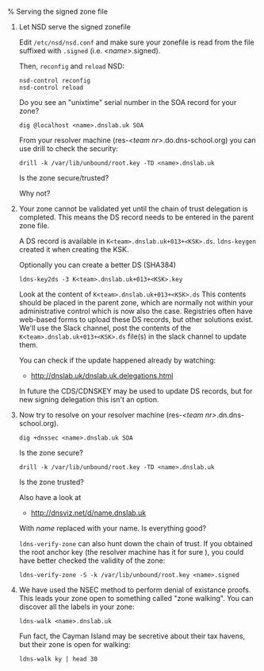 % Serving the signed zone file

1.  Let NSD serve the signed zonefile

    Edit `/etc/nsd/nsd.conf` and make sure your zonefile is read from the
    file suffixed with `.signed` (i.e. *\<name\>*.signed).

    Then, `reconfig` and `reload` NSD:

        nsd-control reconfig
        nsd-control reload

    Do you see an "unixtime" serial number in the SOA record for your zone?

        dig @localhost <name>.dnslab.uk SOA

    From your resolver machine (res-*\<team nr\>*.do.dns-school.org) you can 
    use drill to check the security:

        drill -k /var/lib/unbound/root.key -TD <name>.dnslab.uk

    Is the zone secure/trusted?

    Why not?

2.  Your zone cannot be validated yet until the chain of trust delegation
    is completed.  This means the DS record needs to be entered in
    the parent zone file.

    A DS record is available in `K<team>.dnslab.uk+013+<KSK>.ds`.
    `ldns-keygen` created it when creating the KSK.

    Optionally you can create a better DS (SHA384)

        ldns-key2ds -3 K<team>.dnslab.uk+013+<KSK>.key

    Look at the content of `K<team>.dnslab.uk+013+<KSK>.ds`  This contents
    should be placed in the parent zone, which are normally not within
    your administrative control which is now also the case.  Registries
    often have web-based forms to upload these DS records, but other
    solutions exist.
    We'll use the Slack channel, post the contents of
    the `K<team>.dnslab.uk+013+<KSK>.ds` file(s) in the slack channel to
    update them.

    You can check if the update happened already by watching:

       * <http://dnslab.uk/dnslab.uk.delegations.html>

    In future the CDS/CDNSKEY may be used to update DS records, but for
    new signing delegation this isn't an option.

3.  Now try to resolve on your resolver machine
    (res-*\<team nr\>*.dn.dns-school.org).

        dig +dnssec <name>.dnslab.uk SOA

    Is the zone secure?

        drill -k /var/lib/unbound/root.key -TD <name>.dnslab.uk

    Is the zone trusted?

    Also have a look at

      * <http://dnsviz.net/d/name.dnslab.uk>

    With *name* replaced with your name. Is everything good?

    `ldns-verify-zone` can also hunt down the chain of trust.
    If you obtained the root anchor key (the resolver machine has it for sure
    ), you could have better checked the validity of the zone:

        ldns-verify-zone -S -k /var/lib/unbound/root.key <name>.signed

4.  We have used the NSEC method to perform denial of existance proofs.
    This leads your zone open to something called "zone walking".
    You can discover all the labels in your zone:

        ldns-walk <name>.dnslab.uk

    Fun fact, the Cayman Island may be secretive about their tax havens,
    but their zone is open for walking:

        ldns-walk ky | head 30

